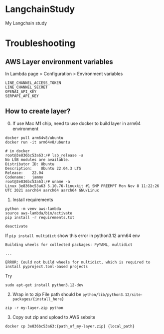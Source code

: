 # LangchainStudy
My Langchain study

# Troubleshooting
## AWS Layer environment variables 
In Lambda page > Configuration > Environment variables
```
LINE_CHANNEL_ACCESS_TOKEN
LINE_CHANNEL_SECRET
OPENAI_API_KEY
SERPAPI_API_KEY
```

## How to create layer?
0. If use Mac M1 chip, need to use docker to build layer in arm64 environment
```
docker pull arm64v8/ubuntu
docker run -it arm64v8/ubuntu

# in docker
root@3e836bc53a63:/# lsb_release -a
No LSB modules are available.
Distributor ID:	Ubuntu
Description:	Ubuntu 22.04.3 LTS
Release:	22.04
Codename:	jammy
root@3e836bc53a63:/# uname -a
Linux 3e836bc53a63 5.10.76-linuxkit #1 SMP PREEMPT Mon Nov 8 11:22:26 UTC 2021 aarch64 aarch64 aarch64 GNU/Linux
```

1. Install requirements
```
python -m venv aws-lambda
source aws-lambda/bin/activate
pip install -r requirements.txt

deactivate
```
If `pip install multidict` show this error in python3.12 arm64 env
```
Building wheels for collected packages: PyYAML, multidict

...

ERROR: Could not build wheels for multidict, which is required to install pyproject.toml-based projects
```

Try
```
sudo apt-get install python3.12-dev
```

2. Wrap in to zip
File path should be `python/lib/python3.12/site-packages/{install_here}`
```
zip -r my-layer.zip python
```

3. Copy out zip and upload to AWS sebsite
```
docker cp 3e836bc53a63:{path_of_my-layer.zip} {local_path}
```